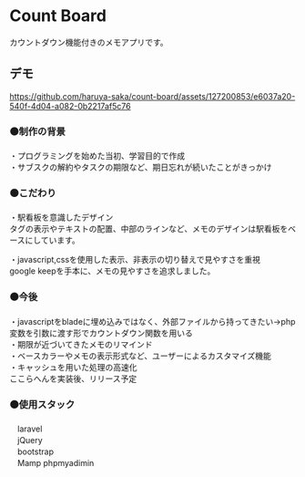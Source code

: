 # Count Board
カウントダウン機能付きのメモアプリです。  

## デモ  

https://github.com/haruya-saka/count-board/assets/127200853/e6037a20-540f-4d04-a082-0b2217af5c76

### ⚫️制作の背景  
・プログラミングを始めた当初、学習目的で作成  
・サブスクの解約やタスクの期限など、期日忘れが続いたことがきっかけ　　

### ⚫️こだわり   
・駅看板を意識したデザイン  
タグの表示やテキストの配置、中部のラインなど、メモのデザインは駅看板をベースにしています。  

・javascript,cssを使用した表示、非表示の切り替えで見やすさを重視  
google keepを手本に、メモの見やすさを追求しました。

### ⚫️今後  
・javascriptをbladeに埋め込みではなく、外部ファイルから持ってきたい->php変数を引数に渡す形でカウントダウン関数を用いる  
・期限が近づいてきたメモのリマインド  
・ベースカラーやメモの表示形式など、ユーザーによるカスタマイズ機能  
・キャッシュを用いた処理の高速化  
ここらへんを実装後、リリース予定

### ⚫️使用スタック  
　laravel  
　jQuery  
　bootstrap  
　Mamp
phpmyadimin
